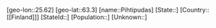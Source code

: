 ﻿---
location: [63.3,25.62]
type: City
tags:
- geo/City


SpocWebEntityId: 33370
isDeleted: false
confidential: public

---
[geo-lon::25.62]
[geo-lat::63.3]
[name::Pihtipudas]
[State::]
[Country::[[Finland]]]
[StateId::]
[Population::]
[Unknown::]


